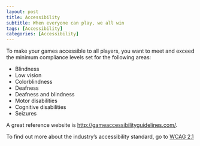 ```yaml
---
layout: post
title: Accessibility
subtitle: When everyone can play, we all win
tags: [Accessibility]
categories: [Accessibility]
---
```


To make your games accessible to all players, you want to meet and exceed the minimum compliance levels set for the following areas:
- Blindness
- Low vision
- Colorblindness
- Deafness
- Deafness and blindness
- Motor disabilities
- Cognitive disabilities
- Seizures

A great reference website is http://gameaccessibilityguidelines.com/.

To find out more about the industry’s accessibility standard, go to [WCAG 2.1](https://www.w3.org/TR/WCAG21/)

<br>
